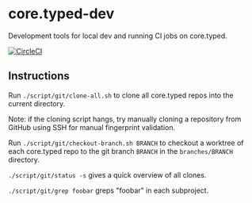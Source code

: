 # core.typed-dev

Development tools for local dev and running CI jobs on core.typed.

[![CircleCI](https://circleci.com/gh/typedclojure/core.typed-dev.svg?style=svg)](https://circleci.com/gh/typedclojure/core.typed-dev)

## Instructions

Run `./script/git/clone-all.sh` to clone all core.typed repos into
the current directory.

Note: if the cloning script hangs, try manually cloning a repository from GitHub
using SSH for manual fingerprint validation.

Run `./script/git/checkout-branch.sh BRANCH` to checkout a worktree of each
core.typed repo to the git branch `BRANCH` in the `branches/BRANCH` directory.

`./script/git/status -s` gives a quick overview of all clones.

`./script/git/grep foobar` greps "foobar" in each subproject.
